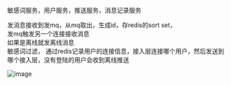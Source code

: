 敏感词服务，用户服务，推送服务，消息记录服务

发消息接收到发mq，从mq取出，生成id，存redis的sort set，   
发mq触发另一个连接接收消息    
如果是离线就发离线消息   
敏感词过滤， 通过redis记录用户的连接信息，接入层连接哪个用户，然后发送到哪个接入层，没有登陆的用户会收到离线推送 

![image](https://user-images.githubusercontent.com/24344673/149328174-409d623a-1e11-49b4-862d-3929bdf8bffa.png)
